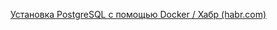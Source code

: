 

[Установка PostgreSQL с помощью Docker / Хабр (habr.com)](https://habr.com/ru/companies/first/articles/683874/)
